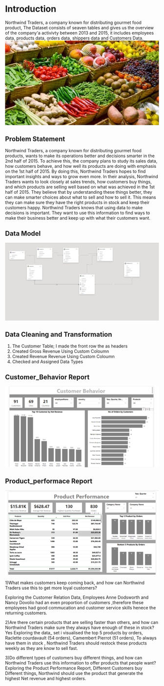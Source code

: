 # Introduction
Northwind Traders, a company known for distributing gourmet food product, The Dataset consists of seaven tables and gives us the overview of the company'a activivty between 2013 and 2015, it includes employees data, products data, orders data, shippers data and Customers Data.
![](Introduction_image.png)

## Problem Statement
Northwind Traders, a company known for distributing gourmet food products, wants to make its operations better and decisions smarter in the 2nd half of 2015. To achieve this, the company plans to study its sales data, how customers behave, and how well its products are doing with emphasis on the 1st half of 2015. By doing this, Northwind Traders hopes to find important insights and ways to grow even more.
In their analysis, Northwind Traders wants to look closely at sales trends, how customers buy things, and which products are selling well based on what was achieved in the 1st half of 2015. They believe that by understanding these things better, they can make smarter choices about what to sell and how to sell it. This means they can make sure they have the right products in stock and keep their customers happy.
Northwind Traders knows that using data to make decisions is important. They want to use this information to find ways to make their business better and keep up with what their customers want.

## Data Model
![](Data_Model.png)

## Data Cleaning and Transformation
1) The Customer Table; I made the front row the as headers
2) Created Gross Revenue Using Custom Coloumn
3)  Created Revenue Revenue Using Custom Coloumn
4)  Checked and Assigned Data Types

## Customer_Behavior Report
![](Customer_Behavior.png)

## Product_performace Report
![](product_performance.png)

1)What makes customers keep coming back, and how can Northwind Traders use this to get more loyal customers?

Exploring the Customer Relation Data, Employees Anne Dodsworth and Nancy Dovolio had an even proportion of customers ,therefore these employees had good commucation and customer service skills henece the  returning customers.

2)Are there certain products that are selling faster than others, and how can Northwind Traders make sure they always have enough of these in stock?
Yes Exploring the data_ set i visualised the top 5 products by orders, Raclette courdavault (54 orders), Camembert Pierrot (51 orders), To always have them in stock , Northwind Traders should restock these products weekly as they are know to sell fast.

3)Do different types of customers buy different things, and how can Northwind Traders use this information to offer products that people want?
Exploring the Product Performance Report, Different Customers buy Different things, Northwind should use the product that generate the highest Net revenue and highest orders.



